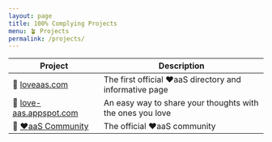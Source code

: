 ```yaml
---
layout: page
title: 100% Complying Projects
menu: 🪴 Projects
permalink: /projects/
---
```


| Project | Description |
|-- | --- | 
| 🌱 [loveaas.com](/project/?slug=loveaas.com)| The first official ❤aaS directory and informative page |
| 🌱 [love-aas.appspot.com](/project/?slug=love-aas.appspot.com)| An easy way to share your thoughts with the ones you love |
| 🌱 [❤aaS Community](/project/?slug=community)| The official ❤aaS community |
